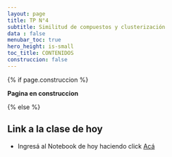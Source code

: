 ```yaml
---
layout: page
title: TP N°4
subtitle: Similitud de compuestos y clusterización
data : false
menubar_toc: true
hero_height: is-small
toc_title: CONTENIDOS
construccion: false
---
```


<style>
details > summary:first-of-type {
   display: list-item;
}
details summary { 
  cursor: pointer;
}

details summary > * {
  display: inline;
}

/* ol { list-style-type: upper-alpha; } */
</style>

{% if page.construccion %}

**Pagina en construccion**

{% else %}

## Link a la clase de hoy
* Ingresá al Notebook de hoy haciendo click [Acá](https://github.com/bioinformatica-iib/quimioinformatica/blob/019d664ff97e366ef0fcf4fc155c02e8e63e894f/_TPs/TP4/Curso_Quimioinform%C3%A1tica_dia_4.ipynb)
